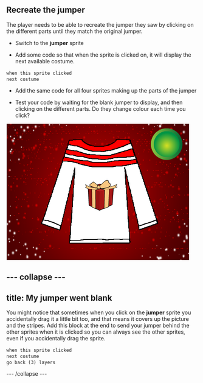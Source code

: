 ## Recreate the jumper

The player needs to be able to recreate the jumper they saw by clicking on the different parts until they match the original jumper.

+ Switch to the **jumper** sprite

+ Add some code so that when the sprite is clicked on, it will display the next available costume.

```blocks
when this sprite clicked
next costume
```

+ Add the same code for all four sprites making up the parts of the jumper

+ Test your code by waiting for the blank jumper to display, and then clicking on the different parts. Do they change colour each time you click?

![Partly blank jumper](images/partly-blank.png)

--- collapse ---
---
title: My jumper went blank
---
You might notice that sometimes when you click on the **jumper** sprite you accidentally drag it a little bit too, and that means it covers up the picture and the stripes. Add this block at the end to send your jumper behind the other sprites when it is clicked so you can always see the other sprites, even if you accidentally drag the sprite.

```blocks
when this sprite clicked
next costume
go back (3) layers
```
--- /collapse ---
